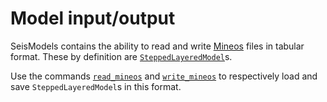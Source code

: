 # Model input/output

SeisModels contains the ability to read and write [Mineos](https://geodynamics.org/cig/software/mineos/) files in tabular format.
These by definition are [`SteppedLayeredModel`](@ref)s.

Use the commands [`read_mineos`](@ref) and [`write_mineos`](@ref)
to respectively load and save `SteppedLayeredModel`s in this format.
